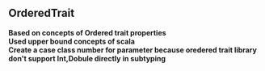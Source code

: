 ## OrderedTrait
**Based on concepts of Ordered trait properties**<br>
**Used upper bound concepts of scala**<br>
**Create a case class number for parameter because oredered trait library don't support Int,Dobule directly in subtyping**
